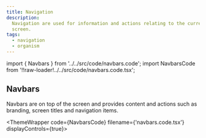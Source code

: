 ```yaml
---
title: Navigation
description:
  Navigation are used for information and actions relating to the current
  screen.
tags:
  - navigation
  - organism
---
```


<!-- CODE IMPORTS -->

<!-- prettier-ignore -->
import { Navbars } from '../../src/code/navbars.code'; 
import NavbarsCode from '!!raw-loader!../../src/code/navbars.code.tsx';

<!-- END CODE IMPORTS -->

<DocHeader props={props}/>

## Navbars

Navbars are on top of the screen and provides content and actions such as
branding, screen titles and navigation items.

<!-- prettier-ignore -->
<ThemeWrapper
  code={NavbarsCode}
  filename={'navbars.code.tsx'}
  displayControls={true}>
  <Navbars />
</ThemeWrapper>
